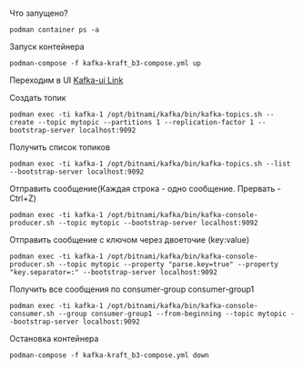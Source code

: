 Что запущено?
```shell
podman container ps -a
```

Запуск контейнера
```shell
podman-compose -f kafka-kraft_b3-compose.yml up
```

Переходим в UI [Kafka-ui Link](http://localhost:8080/)

Создать топик
```shell
podman exec -ti kafka-1 /opt/bitnami/kafka/bin/kafka-topics.sh --create --topic mytopic --partitions 1 --replication-factor 1 --bootstrap-server localhost:9092
```

Получить список топиков
```shell
podman exec -ti kafka-1 /opt/bitnami/kafka/bin/kafka-topics.sh --list --bootstrap-server localhost:9092
```

Отправить сообщение(Каждая строка - одно сообщение. Прервать - Ctrl+Z)
```shell
podman exec -ti kafka-1 /opt/bitnami/kafka/bin/kafka-console-producer.sh --topic mytopic --bootstrap-server localhost:9092
```

Отправить сообщение c ключом через двоеточие (key:value)
```shell
podman exec -ti kafka-1 /opt/bitnami/kafka/bin/kafka-console-producer.sh --topic mytopic --property "parse.key=true" --property "key.separator=:" --bootstrap-server localhost:9092
```

Получить все сообщения по consumer-group consumer-group1
```shell
podman exec -ti kafka-1 /opt/bitnami/kafka/bin/kafka-console-consumer.sh --group consumer-group1 --from-beginning --topic mytopic --bootstrap-server localhost:9092 
```

Остановка контейнера
```shell
podman-compose -f kafka-kraft_b3-compose.yml down
```